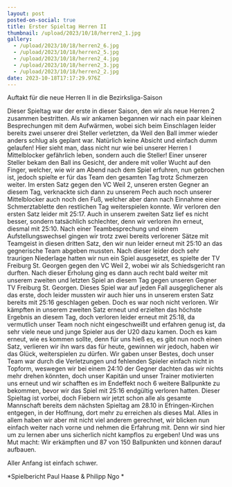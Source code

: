 ```yaml
---
layout: post
posted-on-social: true
title: Erster Spieltag Herren II
thumbnail: /upload/2023/10/18/herren2_1.jpg
gallery:
  - /upload/2023/10/18/herren2_6.jpg
  - /upload/2023/10/18/herren2_5.jpg
  - /upload/2023/10/18/herren2_4.jpg
  - /upload/2023/10/18/herren2_3.jpg
  - /upload/2023/10/18/herren2_2.jpg
date: 2023-10-18T17:17:29.976Z
---
```


Auftakt für die neue Herren II in die Bezirksliga-Saison

Dieser Spieltag war der erste in dieser Saison, den wir als neue Herren 2 zusammen bestritten. Als wir ankamen begannen wir nach ein paar kleinen Besprechungen mit dem Aufwärmen, wobei sich beim Einschlagen leider bereits zwei unserer drei Steller verletzten, da Weil den Ball immer wieder anders schlug als geplant war. Natürlich keine Absicht und einfach dumm gelaufen! Hier sieht man, dass nicht nur wie bei unserer Herren I Mittelblocker gefährlich leben, sondern auch die Steller! Einer unserer Steller bekam den Ball ins Gesicht, der andere mit voller Wucht auf den Finger, welcher, wie wir am Abend nach dem Spiel erfuhren, nun gebrochen ist, jedoch spielte er für das Team den gesamten Tag trotz Schmerzen weiter. Im ersten Satz gegen den VC Weil 2, unseren ersten Gegner an diesem Tag, verknackte sich dann zu unserem Pech auch noch unserer Mittelblocker auch noch den Fuß, welcher aber dann nach Einnahme einer Schmerztablette den restlichen Tag weiterspielen konnte. Wir verloren den ersten Satz leider mit 25:17. Auch in unserem zweiten Satz lief es nicht besser, sondern tatsächlich schlechter, denn wir verloren ihn erneut, diesmal mit 25:10. Nach einer Teambesprechung und einem Aufstellungswechsel gingen wir trotz zwei bereits verlorener Sätze mit Teamgeist in diesen dritten Satz, den wir nun leider erneut mit 25:10 an das gegnerische Team abgeben mussten. Nach dieser leider doch sehr traurigen Niederlage hatten wir nun ein Spiel ausgesetzt, es spielte der TV Freiburg St. Georgen gegen den VC Weil 2, wobei wir als Schiedsgericht ran durften. Nach dieser Erholung ging es dann auch recht bald weiter mit unserem zweiten und letzten Spiel an diesem Tag gegen unseren Gegner TV Freiburg St. Georgen. Dieses Spiel war auf jeden Fall ausgeglichener als das erste, doch leider mussten wir auch hier uns in unserem ersten Satz bereits mit 25:16 geschlagen geben. Doch es war noch nicht verloren. Wir kämpften in unserem zweiten Satz erneut und erzielten das höchste Ergebnis an diesem Tag, doch verloren leider erneut mit 25:18, da vermutlich unser Team noch nicht eingeschweißt und erfahren genug ist, da sehr viele neue und junge Spieler aus der U20 dazu kamen. Doch es kam erneut, wie es kommen sollte, denn für uns hieß es, es gibt nun noch einen Satz, verlieren wir ihn wars das für heute, gewinnen wir jedoch, haben wir das Glück, weiterspielen zu dürfen. Wir gaben unser Bestes, doch unser Team war durch die Verletzungen und fehlenden Spieler einfach nicht in Topform, weswegen wir bei einem 24:10 der Gegner dachten das wir nichts mehr drehen könnten, doch unser Kapitän und unser Trainer motivierten uns erneut und wir schafften es im Endeffekt noch 6 weitere Ballpunkte zu bekommen, bevor wir das Spiel mit 25:16 endgültig verloren hatten. Dieser Spieltag ist vorbei, doch Fiebern wir jetzt schon alle als gesamte Mannschaft bereits dem nächsten Spieltag am 28.10 in Efringen-Kirchen entgegen, in der Hoffnung, dort mehr zu erreichen als dieses Mal. Alles in allem haben wir aber mit nicht viel anderem gerechnet, wir blicken nun einfach weiter nach vorne und nehmen die Erfahrung mit. Denn wir sind hier um zu lernen aber uns sicherlich nicht kampflos zu ergeben! Und was uns Mut macht: Wir erkämpften und 87 von 150 Ballpunkten und können darauf aufbauen. 

Aller Anfang ist einfach schwer.  

*Spielbericht Paul Haase & Philipp Ngo *

